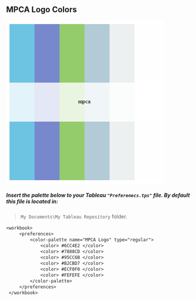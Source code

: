 ## MPCA Logo Colors

![MPCA Logo](..\images\mpca_colors.png)

##### Insert the palette below to your Tableau `"Preferenecs.tps"` file.  By default this file is located in:  
> `My Documents\My Tableau Repository` folder.

```{}
<workbook> 
	 <preferences>
         <color-palette name="MPCA Logo" type="regular"> 
			 <color> #6CC4E2 </color> 
			 <color> #7888CD </color> 
			 <color> #95CC6B </color> 
			 <color> #B2CBD7 </color> 
			 <color> #ECF0F0 </color> 
			 <color> #FEFEFE </color> 
		 </color-palette> 
	 </preferences> 
 </workbook>
 ```
